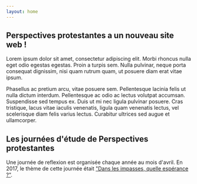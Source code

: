 ```yaml
---
layout: home
---
```


## Perspectives protestantes a un nouveau site web&nbsp;!

Lorem ipsum dolor sit amet, consectetur adipiscing elit. Morbi rhoncus nulla eget odio egestas egestas. 
Proin a turpis sem. Nulla pulvinar, neque porta consequat dignissim, nisi quam rutrum quam, 
ut posuere diam erat vitae ipsum. 

Phasellus ac pretium arcu, vitae posuere sem. Pellentesque lacinia felis ut nulla dictum interdum. 
Pellentesque ac odio ac lectus volutpat accumsan. Suspendisse sed tempus ex. 
Duis ut mi nec ligula pulvinar posuere. Cras tristique, lacus vitae iaculis venenatis, 
ligula quam venenatis lectus, vel scelerisque diam felis varius lectus. Curabitur ultrices sed augue et ullamcorper.

## Les journées d'étude de Perspectives protestantes
Une journée de reflexion est organisée chaque année au mois d'avril.
En 2017, le thème de cette journée était ["Dans les impasses, quelle espérance ?"]({{site.url}}/journees/2017.html).


